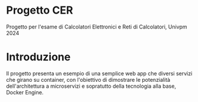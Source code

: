 # Progetto CER
Progetto per l'esame di Calcolatori Elettronici e Reti di Calcolatori, Univpm 2024

# Introduzione
Il progetto presenta un esempio di una semplice web app che diversi servizi che girano su container, con l'obiettivo di dimostrare le potenzialità dell'architettura a microservizi e sopratutto della tecnologia alla base, Docker Engine.
